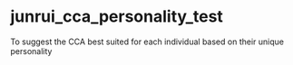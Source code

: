 # junrui_cca_personality_test
To suggest the CCA best suited for each individual based on their unique personality
